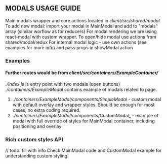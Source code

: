 ## MODALS USAGE GUIDE
Main modals wrapper and core actions located in _client/src/shared/modal_
To add new modal: import your modal in MainModal and add to "modals" array (similar worflow as for reducers)
For modal rendering we are using react-modal with custom wrapper.
To open/hide modal use actions from shared/modal/redux
For internal modal logic - use own actions (see examples for more info) and pass props in showModal action

### Examples
#### Further routes would be from _client/src/containers/ExampleContainer/_
_./index.js_ is entry point with two modals (open buttons)
_./containers/ExampleModal_ contains example of modals related to page.
1) _./containers/ExampleModal/components/SimpleModal_ - custom modal with default overlay and wrapper styles. Should be enough for most cases, no extra coding required.
2) _./containers/ExampleModal_/components/CustomModal_ - example of modal with full override of styles for MainModal container, including positioning and overlay

### Rich custom styles API
// todo: fill with info
Check MainModal code and CustomModal example for understanding custom styling.